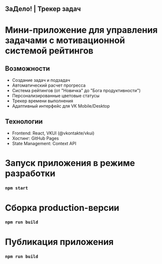 ## ЗаДело! | Трекер задач

# Мини-приложение для управления задачами с мотивационной системой рейтингов

## Возможности

- Создание задач и подзадач
- Автоматический расчет прогресса
- Система рейтингов (от "Новичка" до "Бога продуктивности")
- Персонализированные цветовые статусы
- Трекер времени выполнения
- Адаптивный интерфейс для VK Mobile/Desktop

## Технологии

- Frontend: React, VKUI (@vkontakte/vkui)
- Хостинг: GitHub Pages
- State Management: Context API

# Запуск приложения в режиме разработки
### `npm start`

# Сборка production-версии
### `npm run build`

# Публикация приложения
### `npm run build`
